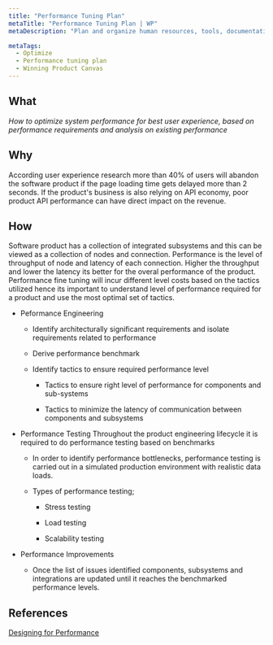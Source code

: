 ```yaml
---
title: "Performance Tuning Plan"
metaTitle: "Performance Tuning Plan | WP"
metaDescription: "Plan and organize human resources, tools, documentation, training required, communication and troubleshooting capabilities to provide great customer service."

metaTags:
  - Optimize
  - Performance tuning plan
  - Winning Product Canvas
---
```


## What
_How to optimize system performance for best user experience, based on performance requirements and analysis on existing performance_

## Why
According user experience research more than 40% of users will abandon the software product if the page loading time gets delayed more than 2 seconds. If the product's business is also relying on API economy, poor product API performance can have direct impact on the revenue. 

## How

Software product has a collection of integrated subsystems and this can be viewed as a collection of nodes and connection. Performance is the level of throughput of node and latency of each connection. Higher the throughput and lower the latency its better for the overal performance of the product. 
Performance fine tuning will incur different level costs based on the tactics utilized hence its important to understand level of performance required for a product and use the most optimal set of tactics.

- Peformance Engineering

  - Identify architecturally significant requirements and isolate requirements related to performance

  - Derive performance benchmark

  - Identify tactics to ensure required performance level 

      - Tactics to ensure right level of performance for components and sub-systems

      - Tactics to minimize the latency of communication between components and subsystems 

- Performance Testing
  Throughout the product engineering lifecycle it is required to do performance testing based on benchmarks

  - In order to identify performance bottlenecks, performance testing is carried out in a simulated production environment with realistic data loads.

  - Types of performance testing;
    - Stress testing

    - Load testing

    - Scalability testing

- Performance Improvements
  - Once the list of issues identified components, subsystems and integrations are updated until it reaches the benchmarked performance levels.


## References
[Designing for Performance](http://designingforperformance.com/performance-is-ux/)
